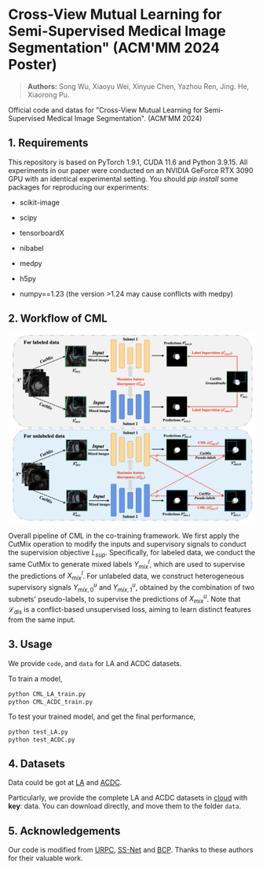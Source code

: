 # Cross-View Mutual Learning for Semi-Supervised Medical Image Segmentation" (ACM'MM 2024 Poster)
> **Authors:**
Song Wu, Xiaoyu Wei, Xinyue Chen, Yazhou Ren, Jing. He, Xiaorong Pu.

Official code and datas for "Cross-View Mutual Learning for Semi-Supervised Medical Image Segmentation". (ACM'MM 2024)

## 1. Requirements
This repository is based on PyTorch 1.9.1, CUDA 11.6 and Python 3.9.15. All experiments in our paper were conducted on an NVIDIA GeForce RTX 3090 GPU with an identical experimental setting. You should *pip install* some packages for reproducing our experiments:

- scikit-image

- scipy

- tensorboardX

- nibabel

- medpy 

- h5py

- numpy==1.23 (the version >1.24 may cause conflicts with medpy)

## 2. Workflow of CML

<img src="https://github.com/SongwuJob/CML/blob/main/figure/workflow.png"  width="900" />

Overall pipeline of CML in the co-training framework. We first apply the CutMix operation to modify the inputs and supervisory signals to conduct the supervision objective $L_{sup}$. Specifically, for labeled data, we conduct the same CutMix to generate mixed labels $Y^l_{mix}$, which are used to supervise the predictions of $X^l_{mix}$. For unlabeled data, we construct heterogeneous supervisory signals $Y^u_{mix,0}$ and $Y^u_{mix,1}$, obtained by the combination of two subnets' pseudo-labels, to supervise the predictions of $X^u_{mix}$. Note that $\mathcal{L}_{dis}$ is a conflict-based unsupervised loss, aiming to learn distinct features from the same input.

## 3. Usage
We provide `code`, and `data` for LA and ACDC datasets.

To train a model,
``` 
python CML_LA_train.py
python CML_ACDC_train.py
``` 

To test your trained model, and get the final performance,
``` 
python test_LA.py
python test_ACDC.py
```

## 4. Datasets

Data could be got at [LA](https://github.com/yulequan/UA-MT/tree/master/data) and [ACDC](https://github.com/HiLab-git/SSL4MIS/tree/master/data/ACDC).

Particularly, we provide the complete LA and ACDC datasets in [cloud](https://pan.baidu.com/s/1r_0Oh3go_sArFvLxt3QiZg) with **key**: data. You can download directly, and move them to the folder `data`.

## 5. Acknowledgements

Our code is modified from [URPC](https://github.com/HiLab-git/SSL4MIS), [SS-Net](https://github.com/ycwu1997/SS-Net) and [BCP](https://github.com/DeepMed-Lab-ECNU/BCP). Thanks to these authors for their valuable work.
